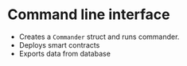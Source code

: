# Command line interface

* Creates a `Commander` struct and runs commander.
* Deploys smart contracts
* Exports data from database
